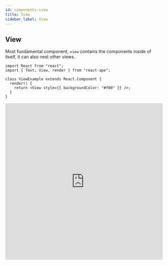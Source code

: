 ```yaml
---
id: components-view
title: View
sidebar_label: View
---
```


## View

Most fundamental component, `view` contains the components inside of itself, it can also nest other views.

```JS
import React from "react";
import { Text, View, render } from "react-ape";

class ViewExample extends React.Component {
  render() {
    return <View style={{ backgroundColor: "#f00" }} />;
  }
}
```
<iframe src="https://codesandbox.io/embed/v2vxwnlxl?hidenavigation=1" style="width:100%; height:500px; border:0; border-radius: 4px; overflow:hidden;" sandbox="allow-modals allow-forms allow-popups allow-scripts allow-same-origin"></iframe>